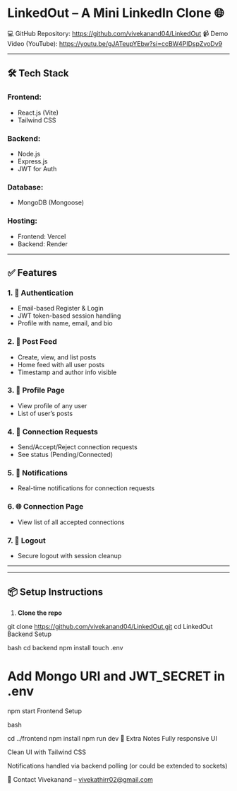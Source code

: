 # LinkedOut – A Mini LinkedIn Clone 🌐



💻 GitHub Repository: https://github.com/vivekanand04/LinkedOut
📹 Demo Video (YouTube): https://youtu.be/gJATeupYEbw?si=ccBW4PIDspZvoDv9



---

## 🛠 Tech Stack

### Frontend:
- React.js (Vite)
- Tailwind CSS

### Backend:
- Node.js
- Express.js
- JWT for Auth

### Database:
- MongoDB (Mongoose)

### Hosting:
- Frontend: Vercel
- Backend: Render

---

## ✅ Features

### 1. 🔐 Authentication
- Email-based Register & Login
- JWT token-based session handling
- Profile with name, email, and bio

### 2. 📝 Post Feed
- Create, view, and list posts
- Home feed with all user posts
- Timestamp and author info visible

### 3. 👤 Profile Page
- View profile of any user
- List of user’s posts

### 4. 🤝 Connection Requests
- Send/Accept/Reject connection requests
- See status (Pending/Connected)

### 5. 🔔 Notifications
- Real-time notifications for connection requests

### 6. 🌐 Connection Page
- View list of all accepted connections

### 7. 🚪 Logout
- Secure logout with session cleanup

---



---

## 📦 Setup Instructions

1. **Clone the repo**

git clone https://github.com/vivekanand04/LinkedOut.git
cd LinkedOut
Backend Setup

bash
cd backend
npm install
touch .env
# Add Mongo URI and JWT_SECRET in .env
npm start
Frontend Setup

bash

cd ../frontend
npm install
npm run dev
📝 Extra Notes
Fully responsive UI

Clean UI with Tailwind CSS

Notifications handled via backend polling (or could be extended to sockets)

📧 Contact
Vivekanand – vivekathirr02@gmail.com
